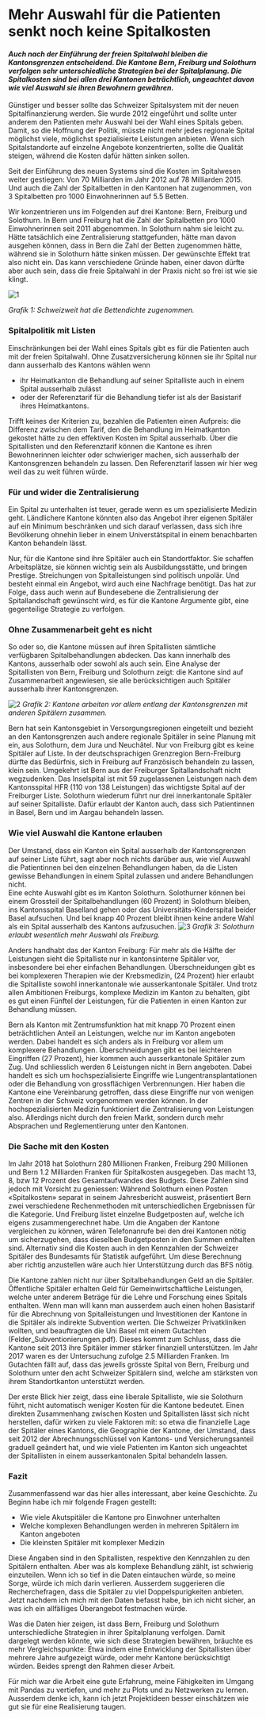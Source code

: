 # Mehr Auswahl für die Patienten senkt noch keine Spitalkosten

#### *Auch nach der Einführung der freien Spitalwahl bleiben die Kantonsgrenzen entscheidend. Die Kantone Bern, Freiburg und Solothurn verfolgen sehr unterschiedliche Strategien bei der Spitalplanung. Die Spitalkosten sind bei allen drei Kantonen beträchtlich, ungeachtet davon wie viel Auswahl sie ihren Bewohnern gewähren.*

Günstiger und besser sollte das Schweizer Spitalsystem mit der neuen Spitalfinanzierung werden. Sie wurde 2012 eingeführt und sollte unter anderem den Patienten mehr Auswahl bei der Wahl eines Spitals geben.  Damit, so die Hoffnung der Politik, müsste nicht mehr jedes regionale Spital möglichst viele, möglichst spezialisierte Leistungen anbieten. Wenn sich Spitalstandorte auf einzelne Angebote konzentrierten, sollte die Qualität steigen, während die Kosten dafür hätten sinken sollen. 

Seit der Einführung des neuen Systems sind die Kosten im Spitalwesen weiter gestiegen: Von 70 Milliarden im Jahr 2012 auf 78 Milliarden 2015. Und auch die Zahl der Spitalbetten in den Kantonen hat zugenommen, von 3 Spitalbetten pro 1000 Einwohnerinnen auf 5.5 Betten. 

Wir konzentrieren uns im Folgenden auf drei Kantone: Bern, Freiburg und Solothurn. In Bern und Freiburg hat die Zahl der Spitalbetten pro 1000 Einwohnerinnen seit 2011 abgenommen. In Solothurn nahm sie leicht zu. Hätte tatsächlich eine Zentralisierung stattgefunden, hätte man davon ausgehen können, dass in Bern die Zahl der Betten zugenommen hätte, während sie in Solothurn hätte sinken müssen. 
Der gewünschte Effekt trat also nicht ein. Das kann verschiedene Gründe haben, einer davon dürfte aber auch sein, dass die freie Spitalwahl in der Praxis nicht so frei ist wie sie klingt. 

![1](Plots/G1_Betten.png)

*Grafik 1: Schweizweit hat die Bettendichte zugenommen.*
 
### Spitalpolitik mit Listen

Einschränkungen bei der Wahl eines Spitals gibt es für die Patienten auch mit der freien Spitalwahl. Ohne Zusatzversicherung können sie ihr Spital nur dann ausserhalb des Kantons wählen wenn
-	ihr Heimatkanton die Behandlung auf seiner Spitalliste auch in einem Spital ausserhalb zulässt
-	oder der Referenztarif für die Behandlung tiefer ist als der Basistarif ihres Heimatkantons.

Trifft keines der Kriterien zu, bezahlen die Patienten einen Aufpreis: die Differenz zwischen dem Tarif, den die Behandlung im Heimatkanton gekostet hätte zu den effektiven Kosten im Spital ausserhalb. Über die Spitallisten und den Referenztarif können die Kantone es ihren Bewohnerinnen leichter oder schwieriger machen, sich ausserhalb der Kantonsgrenzen behandeln zu lassen. Den Referenztarif lassen wir hier weg weil das zu weit führen würde. 

### Für und wider die Zentralisierung
Ein Spital zu unterhalten ist teuer, gerade wenn es um spezialisierte Medizin geht. Ländlichere Kantone könnten also das Angebot ihrer eigenen Spitäler auf ein Minimum beschränken und sich darauf verlassen, dass sich ihre Bevölkerung ohnehin lieber in einem Universtätspital in einem benachbarten Kanton behandeln lässt. 

Nur, für die Kantone sind ihre Spitäler auch ein Standortfaktor. Sie schaffen Arbeitsplätze, sie können wichtig sein als Ausbildungsstätte, und bringen Prestige. Streichungen von Spitalleistungen sind politisch unpolär. Und besteht einmal ein Angebot, wird auch eine Nachfrage benötigt. Das hat zur Folge, dass auch wenn auf Bundesebene die Zentralisierung der Spitallandschaft gewünscht wird, es für die Kantone Argumente gibt, eine gegenteilige Strategie zu verfolgen.  

### Ohne Zusammenarbeit geht es nicht
So oder so, die Kantone müssen auf ihren Spitallisten sämtliche verfügbaren Spitalbehandlungen abdecken. Das kann innerhalb des Kantons, ausserhalb oder sowohl als auch sein. Eine Analyse der Spitallisten von Bern, Freiburg und Solothurn zeigt: die Kantone sind auf Zusammenarbeit angewiesen, sie alle berücksichtigen auch Spitäler ausserhalb ihrer Kantonsgrenzen. 

![2](Plots/G2_Netzwerk.png)
*Grafik 2: Kantone arbeiten vor allem entlang der Kantonsgrenzen mit anderen Spitälern zusammen.*

Bern hat sein Kantonsgebiet in Versorgungsregionen eingeteilt und bezieht an den Kantonsgrenzen auch andere regionale Spitäler in seine Planung mit ein, aus Solothurn, dem Jura und Neuchâtel. Nur von Freiburg gibt es keine Spitäler auf Liste. In der deutschsprachigen Grenzregion Bern-Freiburg dürfte das Bedürfnis, sich in Freiburg auf Französisch behandeln zu lassen, klein sein. 
Umgekehrt ist Bern aus der Freiburger Spitallandschaft nicht wegzudenken. Das Inselspital ist mit 59 zugelassenen Leistungen nach dem Kantonsspital HFR (110 von 138 Leistungen) das wichtigste Spital auf der Freiburger Liste. 
Solothurn wiederum führt nur drei innerkantonale Spitäler auf seiner Spitalliste. Dafür erlaubt der Kanton auch, dass sich Patientinnen in Basel, Bern und im Aargau behandeln lassen. 


### Wie viel Auswahl die Kantone erlauben

Der Umstand, dass ein Kanton ein Spital ausserhalb der Kantonsgrenzen auf seiner Liste führt, sagt aber noch nichts darüber aus, wie viel Auswahl die Patientinnen bei den einzelnen Behandlungen haben, da die Listen gewisse Behandlungen in einem Spital zulassen und andere Behandlungen nicht.  
Eine echte Auswahl gibt es im Kanton Solothurn. Solothurner können bei einem Grossteil der Spitalbehandlungen (60 Prozent) in Solothurn bleiben, ins Kantonsspital Baselland gehen oder das Universitäts-Kinderspital beider Basel aufsuchen. Und bei knapp 40 Prozent bleibt ihnen keine andere Wahl als ein Spital ausserhalb des Kantons aufzusuchen.
![3](Plots/G3_Austausch.png)
*Grafik 3: Solothurn erlaubt wesentlich mehr Auswahl als Freiburg.*

Anders handhabt das der Kanton Freiburg: Für mehr als die Hälfte der Leistungen sieht die Spitalliste nur in kantonsinterne Spitäler vor, insbesondere bei eher einfachen Behandlungen. Überschneidungen gibt es bei komplexeren Therapien wie der Krebsmedizin, (24 Prozent) hier erlaubt die Spitalliste sowohl innerkantonale wie ausserkantonale Spitäler. Und trotz allen Ambitionen Freiburgs, komplexe Medizin im Kanton zu behalten, gibt es gut einen Fünftel der Leistungen, für die Patienten in einen Kanton zur Behandlung müssen. 

Bern als Kanton mit Zentrumsfunktion hat mit knapp 70 Prozent einen beträchtlichen Anteil an Leistungen, welche nur im Kanton angeboten werden. Dabei handelt es sich anders als in Freiburg vor allem um komplexere Behandlungen. Überschneidungen gibt es bei leichteren Eingriffen (27 Prozent), hier kommen auch ausserkantonale Spitäler zum Zug. Und schliesslich werden 6 Leistungen nicht in Bern angeboten. Dabei handelt es sich um hochspezialisierte Eingriffe wie Lungentransplantationen oder die Behandlung von grossflächigen Verbrennungen. Hier haben die Kantone eine Vereinbarung getroffen, dass diese Eingriffe nur von wenigen Zentren in der Schweiz vorgenommen werden können. 
In der hochspezialisierten Medizin funktioniert die Zentralisierung von Leistungen also. Allerdings nicht durch den freien Markt, sondern durch mehr Absprachen und Reglementierung unter den Kantonen. 


### Die Sache mit den Kosten

Im Jahr 2018 hat Solothurn 280 Millionen Franken, Freiburg 290 Millionen und Bern 1.2 Milliarden Franken für Spitalkosten ausgegeben. Das macht 13, 8, bzw 12 Prozent des Gesamtaufwandes des Budgets. 
Diese Zahlen sind jedoch mit Vorsicht zu geniessen: Während Solothurn einen Posten «Spitalkosten» separat in seinem Jahresbericht ausweist, präsentiert Bern zwei verschiedene Rechenmethoden mit unterschiedlichen Ergebnissen für die Kategorie. Und Freiburg listet einzelne Budgetposten auf, welche ich eigens zusammengerechnet habe. Um die Angaben der Kantone vergleichen zu können, wären Telefonanrufe bei den drei Kantonen nötig um sicherzugehen, dass dieselben Budgetposten in den Summen enthalten sind. 
Alternativ sind die Kosten auch in den Kennzahlen der Schweizer Spitäler des Bundesamts für Statistik aufgeführt. Um diese Berechnung aber richtig anzustellen wäre auch hier Unterstützung durch das BFS nötig.

Die Kantone zahlen nicht nur über Spitalbehandlungen Geld an die Spitäler. Öffentliche Spitäler erhalten Geld für Gemeinwirtschaftliche Leistungen, welche unter anderem Beträge für die Lehre und Forschung eines Spitals enthalten. Wenn man will kann man ausserdem auch einen hohen Basistarif für die Abrechnung von Spitalleistungen und Investitionen der Kantone in die Spitäler als indirekte Subvention werten. Die Schweizer Privatkliniken wollten, und beauftragten die Uni Basel mit einem Gutachten (Felder_Subventionierungen.pdf). Dieses kommt zum Schluss, dass die Kantone seit 2013 ihre Spitäler immer stärker finanziell unterstützen. Im Jahr 2017 waren es der Untersuchung zufolge 2.5 Milliarden Franken. 
Im Gutachten fällt auf, dass das jeweils grösste Spital von Bern, Freiburg und Solothurn unter den acht Schweizer Spitälern sind, welche am stärksten von ihrem Standortkanton unterstützt werden. 

Der erste Blick hier zeigt, dass eine liberale Spitalliste, wie sie Solothurn führt, nicht automatisch weniger Kosten für die Kantone bedeutet. Einen direkten Zusammenhang zwischen Kosten und Spitallisten lässt sich nicht herstellen, dafür wirken zu viele Faktoren mit: so etwa die finanzielle Lage der Spitäler eines Kantons, die Geographie der Kantone, der Umstand, dass seit 2012 der Abrechnungsschlüssel von Kantons- und Versicherungsanteil graduell geändert hat, und wie viele Patienten im Kanton sich ungeachtet der Spitallisten in einem ausserkantonalen Spital behandeln lassen.  

### Fazit

Zusammenfassend war das hier alles interessant, aber keine Geschichte. Zu Beginn habe ich mir folgende Fragen gestellt: 
- Wie viele Akutspitäler die Kantone pro Einwohner unterhalten
- Welche komplexen Behandlungen werden in mehreren Spitälern im Kanton angeboten
- Die kleinsten Spitäler mit komplexer Medizin

Diese Angaben sind in den Spitallisten, respektive den Kennzahlen zu den Spitälern enthalten. Aber was als komplexe Behandlung zählt, ist schwierig einzuteilen. Wenn ich so tief in die Daten eintauchen würde, so meine Sorge, würde ich mich darin verlieren. Ausserdem suggerieren die Recherchefragen, dass die Spitäler zu viel Doppelspurigkeiten anbieten. Jetzt nachdem ich mich mit den Daten befasst habe, bin ich nicht sicher, an was ich ein allfälliges Überangebot festmachen würde. 

Was die Daten hier zeigen, ist dass Bern, Freiburg und Solothurn unterschiedliche Strategien in ihrer Spitalplanung verfolgen. Damit dargelegt werden könnte, wie sich diese Strategien bewähren, bräuchte es mehr Vergleichspunkte:  Etwa indem eine Entwicklung der Spitallisten über mehrere Jahre aufgezeigt würde, oder mehr Kantone berücksichtigt würden. Beides sprengt den Rahmen dieser Arbeit. 

Für mich war die Arbeit eine gute Erfahrung, meine Fähigkeiten im Umgang mit Pandas zu vertiefen, und mehr zu Plots und zu Netzwerken zu lernen. Ausserdem denke ich, kann ich jetzt Projektideen besser einschätzen wie gut sie für eine Realisierung taugen.  
